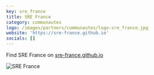 ```yaml
---
key: sre_france
title: SRE France
category: communautes
logo: /images/partners/communautes/logo-sre_france.jpg
website: 'https://sre-france.github.io'
socials: []
---
```


Find SRE France on [sre-france.github.io](https://sre-france.github.io/)

![SRE France](/images/partners/community/sre-france.png)
